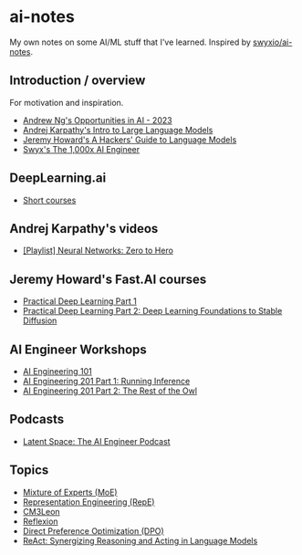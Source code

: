 # ai-notes

My own notes on some AI/ML stuff that I've learned. Inspired by [swyxio/ai-notes](https://github.com/swyxio/ai-notes).

## Introduction / overview

For motivation and inspiration.

- [Andrew Ng's Opportunities in AI - 2023](https://www.youtube.com/watch?v=5p248yoa3oE)
- [Andrej Karpathy's Intro to Large Language Models](https://www.youtube.com/watch?v=zjkBMFhNj_g)
- [Jeremy Howard's A Hackers' Guide to Language Models](https://www.youtube.com/watch?v=jkrNMKz9pWU)
- [Swyx's The 1,000x AI Engineer](https://www.youtube.com/watch?v=qaJXBMwUkoE)

## DeepLearning.ai
- [Short courses](https://learn.deeplearning.ai/)

## Andrej Karpathy's videos
- [[Playlist] Neural Networks: Zero to Hero](https://www.youtube.com/playlist?list=PLAqhIrjkxbuWI23v9cThsA9GvCAUhRvKZ)

## Jeremy Howard's Fast.AI courses
- [Practical Deep Learning Part 1](https://course.fast.ai/)
- [Practical Deep Learning Part 2: Deep Learning Foundations to Stable Diffusion](https://course.fast.ai/Lessons/part2.html)

## AI Engineer Workshops

- [AI Engineering 101](https://www.youtube.com/watch?v=C0ZUdFg-iTo)
- [AI Engineering 201 Part 1: Running Inference](https://www.youtube.com/watch?v=N7lJY5IKVLE)
- [AI Engineering 201 Part 2: The Rest of the Owl](https://www.youtube.com/watch?v=zl4EdALzktU)

## Podcasts

- [Latent Space: The AI Engineer Podcast](https://www.latent.space/podcast)

## Topics

- [Mixture of Experts (MoE)](https://arxiv.org/abs/1701.06538)
- [Representation Engineering (RepE)](https://github.com/andyzoujm/representation-engineering)
- [CM3Leon](https://ai.meta.com/blog/generative-ai-text-images-cm3leon/)
- [Reflexion](https://arxiv.org/abs/2303.11366)
- [Direct Preference Optimization (DPO)](https://arxiv.org/abs/2305.18290)
- [ReAct: Synergizing Reasoning and Acting in Language Models](https://react-lm.github.io)
